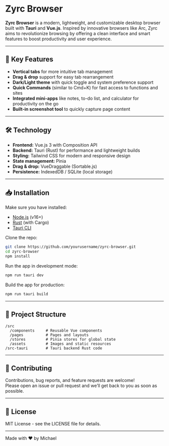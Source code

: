 
# Zyrc Browser

**Zyrc Browser** is a modern, lightweight, and customizable desktop browser built with **Tauri** and **Vue.js**. Inspired by innovative browsers like Arc, Zyrc aims to revolutionize browsing by offering a clean interface and smart features to boost productivity and user experience.

---

## 🚀 Key Features

- **Vertical tabs** for more intuitive tab management  
- **Drag & drop** support for easy tab rearrangement  
- **Dark/Light theme** with quick toggle and system preference support  
- **Quick Commands** (similar to Cmd+K) for fast access to functions and sites  
- **Integrated mini-apps** like notes, to-do list, and calculator for productivity on the go  
- **Built-in screenshot tool** to quickly capture page content  

---

## 🛠️ Technology

- **Frontend:** Vue.js 3 with Composition API  
- **Backend:** Tauri (Rust) for performance and lightweight builds  
- **Styling:** Tailwind CSS for modern and responsive design  
- **State management:** Pinia  
- **Drag & drop:** VueDraggable (Sortable.js)  
- **Persistence:** IndexedDB / SQLite (local storage)  

---

## 📥 Installation

Make sure you have installed:

- [Node.js](https://nodejs.org/en/) (v16+)
- [Rust](https://www.rust-lang.org/tools/install) (with Cargo)
- [Tauri CLI](https://tauri.app/v1/guides/getting-started/prerequisites/)

Clone the repo:

```bash
git clone https://github.com/yourusername/zyrc-browser.git
cd zyrc-browser
npm install
```

Run the app in development mode:

```bash
npm run tauri dev
```

Build the app for production:

```bash
npm run tauri build
```

---

## 📂 Project Structure

```
/src
  /components     # Reusable Vue components
  /pages          # Pages and layouts
  /stores         # Pinia stores for global state
  /assets         # Images and static resources
/src-tauri        # Tauri backend Rust code
```

---

## 🤝 Contributing

Contributions, bug reports, and feature requests are welcome!  
Please open an issue or pull request and we’ll get back to you as soon as possible.

---

## 📄 License

MIT License - see the LICENSE file for details.

---

Made with ❤️ by Michael

